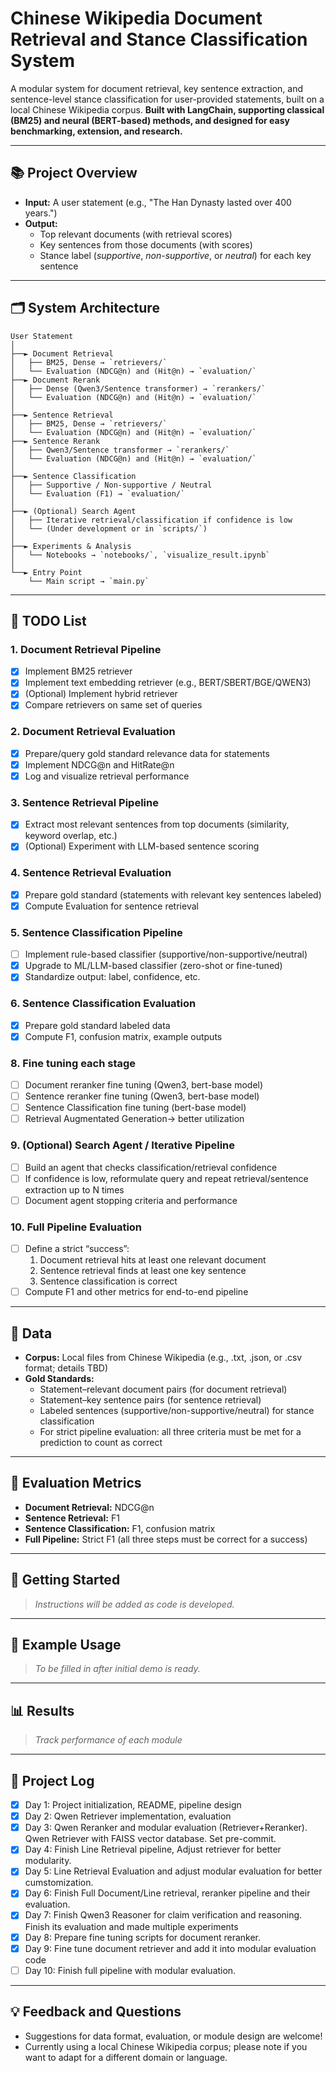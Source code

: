 # Chinese Wikipedia Document Retrieval and Stance Classification System

A modular system for document retrieval, key sentence extraction, and sentence-level stance classification for user-provided statements, built on a local Chinese Wikipedia corpus.
**Built with LangChain, supporting classical (BM25) and neural (BERT-based) methods, and designed for easy benchmarking, extension, and research.**

---

## 📚 Project Overview

- **Input:** A user statement (e.g., "The Han Dynasty lasted over 400 years.")
- **Output:**
  - Top relevant documents (with retrieval scores)
  - Key sentences from those documents (with scores)
  - Stance label (*supportive*, *non-supportive*, or *neutral*) for each key sentence

---

## 🗂️ System Architecture
```
User Statement
│
├──► Document Retrieval
│   ├── BM25, Dense → `retrievers/`
│   └── Evaluation (NDCG@n) and (Hit@n) → `evaluation/`
├──► Document Rerank
│   ├── Dense (Qwen3/Sentence transformer) → `rerankers/`
│   └── Evaluation (NDCG@n) and (Hit@n) → `evaluation/`
│
├──► Sentence Retrieval
│   ├── BM25, Dense → `retrievers/`
│   └── Evaluation (NDCG@n) and (Hit@n) → `evaluation/`
├──► Sentence Rerank
│   ├── Qwen3/Sentence transformer → `rerankers/`
│   └── Evaluation (NDCG@n) and (Hit@n) → `evaluation/`
│
├──► Sentence Classification
│   ├── Supportive / Non-supportive / Neutral
│   └── Evaluation (F1) → `evaluation/`
│
├──► (Optional) Search Agent
│   ├── Iterative retrieval/classification if confidence is low
│   └── (Under development or in `scripts/`)
│
├──► Experiments & Analysis
│   └── Notebooks → `notebooks/`, `visualize_result.ipynb`
│
└──► Entry Point
    └── Main script → `main.py`
```
---

## 🚧 TODO List

### 1. **Document Retrieval Pipeline**
   - [x] Implement BM25 retriever
   - [x] Implement text embedding retriever (e.g., BERT/SBERT/BGE/QWEN3)
   - [x] (Optional) Implement hybrid retriever
   - [x] Compare retrievers on same set of queries

### 2. **Document Retrieval Evaluation**
   - [x] Prepare/query gold standard relevance data for statements
   - [x] Implement NDCG@n and HitRate@n
   - [x] Log and visualize retrieval performance

### 3. **Sentence Retrieval Pipeline**
   - [X] Extract most relevant sentences from top documents (similarity, keyword overlap, etc.)
   - [X] (Optional) Experiment with LLM-based sentence scoring

### 4. **Sentence Retrieval Evaluation**
   - [X] Prepare gold standard (statements with relevant key sentences labeled)
   - [X] Compute Evaluation for sentence retrieval

### 5. **Sentence Classification Pipeline**
   - [ ] Implement rule-based classifier (supportive/non-supportive/neutral)
   - [x] Upgrade to ML/LLM-based classifier (zero-shot or fine-tuned)
   - [x] Standardize output: label, confidence, etc.

### 6. **Sentence Classification Evaluation**
   - [x] Prepare gold standard labeled data
   - [x] Compute F1, confusion matrix, example outputs

### 8. **Fine tuning each stage**
   - [ ] Document reranker fine tuning (Qwen3, bert-base model)
   - [ ] Sentence reranker fine tuning (Qwen3, bert-base model)
   - [ ] Sentence Classification fine tuning (bert-base model)
   - [ ] Retrieval Augmentated Generation-> better utilization

### 9. **(Optional) Search Agent / Iterative Pipeline**
   - [ ] Build an agent that checks classification/retrieval confidence
   - [ ] If confidence is low, reformulate query and repeat retrieval/sentence extraction up to N times
   - [ ] Document agent stopping criteria and performance

### 10. **Full Pipeline Evaluation**
   - [ ] Define a strict “success”:
        1. Document retrieval hits at least one relevant document
        2. Sentence retrieval finds at least one key sentence
        3. Sentence classification is correct
   - [ ] Compute F1 and other metrics for end-to-end pipeline

---

## 📝 Data

- **Corpus:** Local files from Chinese Wikipedia (e.g., .txt, .json, or .csv format; details TBD)
- **Gold Standards:**
  - Statement–relevant document pairs (for document retrieval)
  - Statement–key sentence pairs (for sentence retrieval)
  - Labeled sentences (supportive/non-supportive/neutral) for stance classification
  - For strict pipeline evaluation: all three criteria must be met for a prediction to count as correct

---

## 🧪 Evaluation Metrics

- **Document Retrieval:** NDCG@n
- **Sentence Retrieval:** F1
- **Sentence Classification:** F1, confusion matrix
- **Full Pipeline:** Strict F1 (all three steps must be correct for a success)

---

## 🚀 Getting Started

> _Instructions will be added as code is developed._

---

## 🧪 Example Usage

> _To be filled in after initial demo is ready._

---

## 📊 Results

> _Track performance of each module_

---

## 📅 Project Log

- [X] Day 1: Project initialization, README, pipeline design
- [x] Day 2: Qwen Retriever implementation, evaluation
- [x] Day 3: Qwen Reranker and modular evaluation (Retriever+Reranker). Qwen Retriever with FAISS vector database. Set pre-commit.
- [x] Day 4: Finish Line Retrieval pipeline, Adjust retriever for better modularity.
- [x] Day 5: Line Retrieval Evaluation and adjust modular evaluation for better cumstomization.
- [x] Day 6: Finish Full Document/Line retrieval, reranker pipeline and their evaluation.
- [x] Day 7: Finish Qwen3 Reasoner for claim verification and reasoning. Finish its evaluation and made multiple experiments
- [x] Day 8: Prepare fine tuning scripts for document reranker.
- [x] Day 9: Fine tune document retriever and add it into modular evaluation code
- [ ] Day 10: Finish full pipeline with modular evaluation.

---

## 💡 Feedback and Questions

- Suggestions for data format, evaluation, or module design are welcome!
- Currently using a local Chinese Wikipedia corpus; please note if you want to adapt for a different domain or language.
